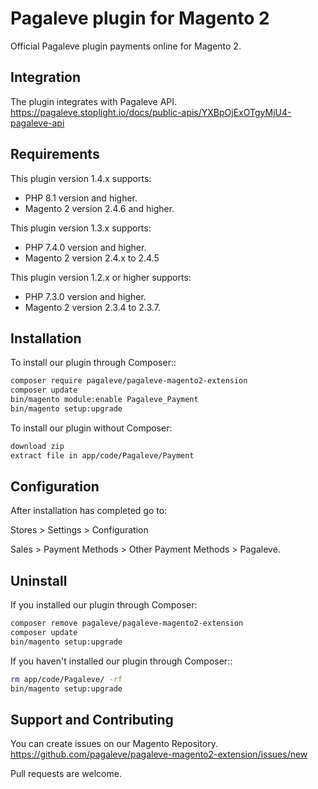 # Pagaleve plugin for Magento 2
Official Pagaleve plugin payments online for Magento 2.

## Integration
The plugin integrates with Pagaleve API.
https://pagaleve.stoplight.io/docs/public-apis/YXBpOjExOTgyMjU4-pagaleve-api

## Requirements
This plugin version 1.4.x supports:
- PHP 8.1 version and higher.
- Magento 2 version 2.4.6 and higher.

This plugin version 1.3.x supports:
- PHP 7.4.0 version and higher.
- Magento 2 version 2.4.x to 2.4.5

This plugin version 1.2.x or higher supports:
- PHP 7.3.0 version and higher.
- Magento 2 version 2.3.4 to 2.3.7.

## Installation
To install our plugin through Composer::
```bash
composer require pagaleve/pagaleve-magento2-extension
composer update
bin/magento module:enable Pagaleve_Payment
bin/magento setup:upgrade
```
To install our plugin without Composer:
```bash
download zip
extract file in app/code/Pagaleve/Payment
```

## Configuration
After installation has completed go to:

Stores > Settings > Configuration

Sales > Payment Methods > Other Payment Methods > Pagaleve.

## Uninstall
If you installed our plugin through Composer:
```bash
composer remove pagaleve/pagaleve-magento2-extension
composer update
bin/magento setup:upgrade
```
If you haven't installed our plugin through Composer::
```bash
rm app/code/Pagaleve/ -rf
bin/magento setup:upgrade
```

## Support and Contributing
You can create issues on our Magento Repository.
https://github.com/pagaleve/pagaleve-magento2-extension/issues/new

Pull requests are welcome.
